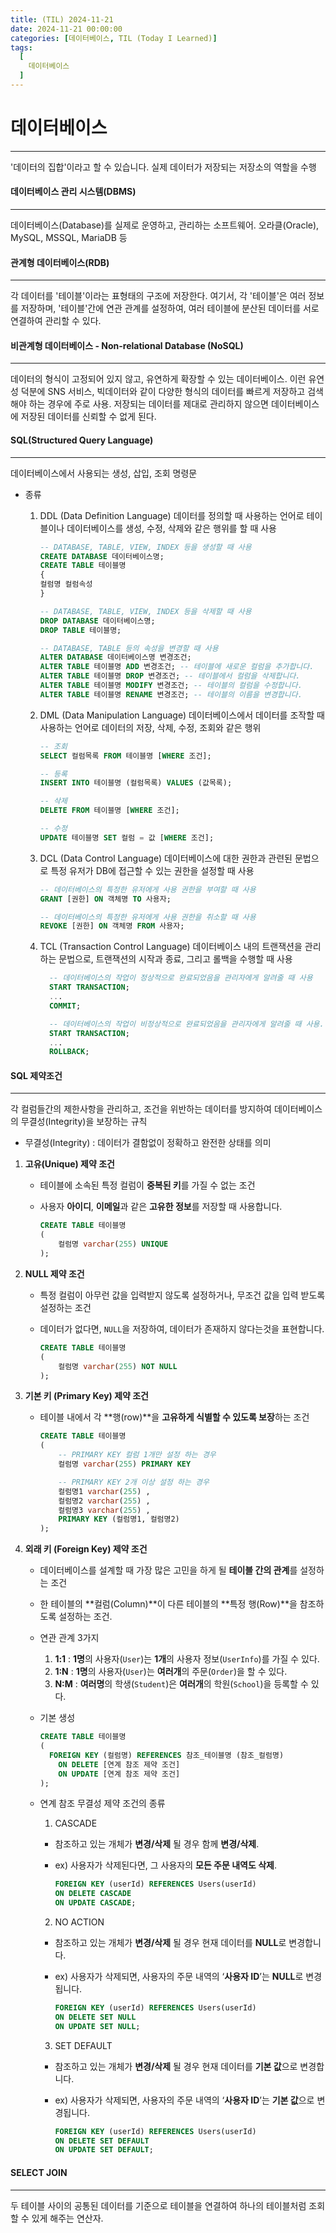 ```yaml
---
title: (TIL) 2024-11-21
date: 2024-11-21 00:00:00
categories: [데이터베이스, TIL (Today I Learned)]
tags:
  [
    데이터베이스
  ]
---
```


# 데이터베이스
---
'데이터의 집합'이라고 할 수 있습니다. 실제 데이터가 저장되는 저장소의 역할을 수행

#### 데이터베이스 관리 시스템(DBMS)
---
데이터베이스(Database)를 실제로 운영하고, 관리하는 소프트웨어. 오라클(Oracle), MySQL, MSSQL, MariaDB 등

#### 관계형 데이터베이스(RDB)
---
각 데이터를 '테이블'이라는 표형태의 구조에 저장한다. 여기서, 각 '테이블'은 여러 정보를 저장하며, '테이블'간에 연관 관계를 설정하여, 여러 테이블에 분산된 데이터를 서로 연결하여 관리할 수 있다.

#### 비관계형 데이터베이스 - Non-relational Database (NoSQL)
---
데이터의 형식이 고정되어 있지 않고, 유연하게 확장할 수 있는 데이터베이스. 이런 유연성 덕분에 SNS 서비스, 빅데이터와 같이 다양한 형식의 데이터를 빠르게 저장하고 검색해야 하는 경우에 주로 사용. 저장되는 데이터를 제대로 관리하지 않으면 데이터베이스에 저장된 데이터를 신뢰할 수 없게 된다.

#### SQL(Structured Query Language)
---
데이터베이스에서 사용되는 생성, 삽입, 조회 명령문

- 종류 
  1. DDL (Data Definition Language)
    데이터를 정의할 때 사용하는 언어로 테이블이나 데이터베이스를 생성, 수정, 삭제와 같은 행위를 할 때 사용  

      ```sql
      -- DATABASE, TABLE, VIEW, INDEX 등을 생성할 때 사용
      CREATE DATABASE 데이터베이스명;
      CREATE TABLE 테이블명
      {
      컬럼명 컬럼속성
      }

      -- DATABASE, TABLE, VIEW, INDEX 등을 삭제할 때 사용
      DROP DATABASE 데이터베이스명;
      DROP TABLE 테이블명;

      -- DATABASE, TABLE 등의 속성을 변경할 때 사용
      ALTER DATABASE 데이터베이스명 변경조건;
      ALTER TABLE 테이블명 ADD 변경조건; -- 테이블에 새로운 컬럼을 추가합니다.
      ALTER TABLE 테이블명 DROP 변경조건; -- 테이블에서 컬럼을 삭제합니다.
      ALTER TABLE 테이블명 MODIFY 변경조건; -- 테이블의 컬럼을 수정합니다.
      ALTER TABLE 테이블명 RENAME 변경조건; -- 테이블의 이름을 변경합니다.
      ```
  2. DML (Data Manipulation Language)
    데이터베이스에서 데이터를 조작할 때 사용하는 언어로 데이터의 저장, 삭제, 수정, 조회와 같은 행위
    
      ```sql
      -- 조회
      SELECT 컬럼목록 FROM 테이블명 [WHERE 조건];

      -- 등록
      INSERT INTO 테이블명 (컬럼목록) VALUES (값목록);

      -- 삭제
      DELETE FROM 테이블명 [WHERE 조건];

      -- 수정
      UPDATE 테이블명 SET 컬럼 = 값 [WHERE 조건];
      ```
  3. DCL (Data Control Language)
    데이터베이스에 대한 권한과 관련된 문법으로 특정 유저가 DB에 접근할 수 있는 권한을 설정할 때 사용

      ```sql
      -- 데이터베이스의 특정한 유저에게 사용 권한을 부여할 때 사용
      GRANT [권한] ON 객체명 TO 사용자;

      -- 데이터베이스의 특정한 유저에게 사용 권한을 취소할 때 사용
      REVOKE [권한] ON 객체명 FROM 사용자;
      ```
  4. TCL (Transaction Control Language)
    데이터베이스 내의 트랜잭션을 관리하는 문법으로, 트랜잭션의 시작과 종료, 그리고 롤백을 수행할 때 사용

      ```sql
        -- 데이터베이스의 작업이 정상적으로 완료되었음을 관리자에게 알려줄 때 사용
        START TRANSACTION;
        ...
        COMMIT;

        -- 데이터베이스의 작업이 비정상적으로 완료되었음을 관리자에게 알려줄 때 사용. 취소하고, 이전 상태로 되돌릴 때 사용
        START TRANSACTION;
        ...
        ROLLBACK;
      ```

#### SQL 제약조건
---
각 컬럼들간의 제한사항을 관리하고, 조건을 위반하는 데이터를 방지하여 데이터베이스의 무결성(Integrity)을 보장하는 규칙
  - 무결성(Integrity) : 데이터가 결함없이 정확하고 완전한 상태를 의미

1. **고유(Unique) 제약 조건**
    - 테이블에 소속된 특정 컬럼이 **중복된 키**를 가질 수 없는 조건
    - 사용자 **아이디**, **이메일**과 같은 **고유한 정보**를 저장할 때 사용합니다.

      ```sql
      CREATE TABLE 테이블명
      (
          컬럼명 varchar(255) UNIQUE
      );
      ```

2. **NULL 제약 조건**
    - 특정 컬럼이 아무런 값을 입력받지 않도록 설정하거나, 무조건 값을 입력 받도록 설정하는 조건
    - 데이터가 없다면, `NULL`을 저장하여, 데이터가 존재하지 않다는것을 표현합니다.

      ```sql
      CREATE TABLE 테이블명
      (
          컬럼명 varchar(255) NOT NULL
      );
      ```

3. **기본 키 (Primary Key) 제약 조건**
    - 테이블 내에서 각 **행(row)**을 **고유하게 식별할 수 있도록 보장**하는 조건

      ```sql
      CREATE TABLE 테이블명
      (
          -- PRIMARY KEY 컬럼 1개만 설정 하는 경우
          컬럼명 varchar(255) PRIMARY KEY

          -- PRIMARY KEY 2개 이상 설정 하는 경우
          컬럼명1 varchar(255) ,
          컬럼명2 varchar(255) ,
          컬럼명3 varchar(255) ,
          PRIMARY KEY (컬럼명1, 컬럼명2)
      );
      ```
4. **외래 키 (Foreign Key) 제약 조건**
    - 데이터베이스를 설계할 때 가장 많은 고민을 하게 될 **테이블 간의 관계**를 설정하는 조건
    - 한 테이블의 **컬럼(Column)**이 다른 테이블의 **특정 행(Row)**을 참조하도록 설정하는 조건.
    - 연관 관계 3가지
      1. **1:1** : **1명**의 사용자(`User`)는 **1개**의 사용자 정보(`UserInfo`)를 가질 수 있다.
      2. **1:N** : **1명**의 사용자(`User`)는 **여러개**의 주문(`Order`)을 할 수 있다.
      3. **N:M** : **여러명**의 학생(`Student`)은 **여러개**의 학원(`School`)을 등록할 수 있다.

    - 기본 생성
      ```sql
      CREATE TABLE 테이블명
      (
        FOREIGN KEY (컬럼명) REFERENCES 참조_테이블명 (참조_컬럼명)
          ON DELETE [연계 참조 제약 조건]
          ON UPDATE [연계 참조 제약 조건]
      );
      ```

    - 연계 참조 무결성 제약 조건의 종류
      1. CASCADE
        - 참조하고 있는 개체가 **변경/삭제** 될 경우 함께 **변경/삭제**.
        - ex) 사용자가 삭제된다면, 그 사용자의 **모든 주문 내역도 삭제**.

          ```sql
          FOREIGN KEY (userId) REFERENCES Users(userId)
          ON DELETE CASCADE
          ON UPDATE CASCADE;
          ```

      2. NO ACTION
        - 참조하고 있는 개체가 **변경/삭제** 될 경우 현재 데이터를 **NULL**로 변경합니다.
        - ex) 사용자가 삭제되면, 사용자의 주문 내역의 ‘**사용자 ID**’는 **NULL**로 변경됩니다.

          ```sql
          FOREIGN KEY (userId) REFERENCES Users(userId)
          ON DELETE SET NULL
          ON UPDATE SET NULL;
          ```

      3. SET DEFAULT
        - 참조하고 있는 개체가 **변경/삭제** 될 경우 현재 데이터를 **기본 값**으로 변경합니다.
        - ex) 사용자가 삭제되면, 사용자의 주문 내역의 ‘**사용자 ID**’는 **기본 값**으로 변경됩니다.

          ```sql
          FOREIGN KEY (userId) REFERENCES Users(userId)
          ON DELETE SET DEFAULT
          ON UPDATE SET DEFAULT;
          ```

#### SELECT JOIN
---
두 테이블 사이의 공통된 데이터를 기준으로 테이블을 연결하여 하나의 테이블처럼 조회 할 수 있게 해주는 연산자.